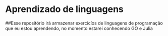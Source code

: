 # Aprendizado de linguagens

##Esse repositório irá armazenar exercicíos de linguagens de programação que eu estou aprendendo, no momento estarei conhecendo GO e Julia
